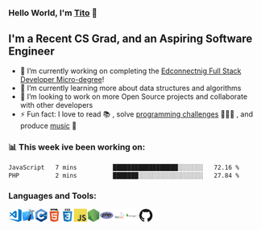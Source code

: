 ### Hello World, I'm [Tito](https://linkedin.com/in/tito-egeonu) 👋

## I'm a Recent CS Grad, and an Aspiring Software Engineer

- 🔭 I’m currently working on completing the [Edconnectnig Full Stack Developer Micro-degree](https://edconnect.ng)!
- 🌱 I’m currently learning more about data structures and algorithms
- 🥅 I’m looking to work on more Open Source projects and collaborate with other developers
- ⚡ Fun fact: I love to read 📚 , solve [programming challenges](https://www.hackerrank.com/oaegeonu) 👨🏾‍💻 , and produce [music](https://soundcloud.com/enisen/tracks) 🎹

### 📊 This week ive been working on:

<!--START_SECTION:waka-->
```text
JavaScript   7 mins          ██████████████████░░░░░░░   72.16 % 
PHP          2 mins          ███████░░░░░░░░░░░░░░░░░░   27.84 % 
```
<!--END_SECTION:waka-->

### Languages and Tools:

<img align="left" alt="VS Code" width="26px" src="https://raw.githubusercontent.com/github/explore/80688e429a7d4ef2fca1e82350fe8e3517d3494d/topics/visual-studio-code/visual-studio-code.png" />
<img align="left" alt="Xcode" width="26px" src="https://raw.githubusercontent.com/github/explore/80688e429a7d4ef2fca1e82350fe8e3517d3494d/topics/xcode/xcode.png" />
<img align="left" alt="Cpp" width="26px" src="https://raw.githubusercontent.com/github/explore/80688e429a7d4ef2fca1e82350fe8e3517d3494d/topics/cpp/cpp.png" />
<!-- skill coming soon -->
<!-- <img align="left" alt="Python" width="26px" src="https://raw.githubusercontent.com/github/explore/80688e429a7d4ef2fca1e82350fe8e3517d3494d/topics/python/python.png" /> -->
<img align="left" alt="HTML5" width="26px" src="https://raw.githubusercontent.com/github/explore/80688e429a7d4ef2fca1e82350fe8e3517d3494d/topics/html/html.png" />
<img align="left" alt="CSS3" width="26px" src="https://raw.githubusercontent.com/github/explore/80688e429a7d4ef2fca1e82350fe8e3517d3494d/topics/css/css.png" />
<!-- skill coming soon... -->
<!-- <img align="left" alt="Sass" width="26px" src="https://raw.githubusercontent.com/github/explore/80688e429a7d4ef2fca1e82350fe8e3517d3494d/topics/sass/sass.png" /> -->
<img align="left" alt="JavaScript" width="26px" src="https://raw.githubusercontent.com/github/explore/80688e429a7d4ef2fca1e82350fe8e3517d3494d/topics/javascript/javascript.png" />
<!-- skill coming soon -->
<!-- <img align="left" alt="React" width="26px" src="https://raw.githubusercontent.com/github/explore/80688e429a7d4ef2fca1e82350fe8e3517d3494d/topics/react/react.png" /> -->
<img align="left" alt="Node.js" width="26px" src="https://raw.githubusercontent.com/github/explore/80688e429a7d4ef2fca1e82350fe8e3517d3494d/topics/nodejs/nodejs.png" />
<img align="left" alt="SQL" width="26px" src="https://raw.githubusercontent.com/github/explore/80688e429a7d4ef2fca1e82350fe8e3517d3494d/topics/php/php.png" />
<img align="left" alt="MySQL" width="26px" src="https://raw.githubusercontent.com/github/explore/80688e429a7d4ef2fca1e82350fe8e3517d3494d/topics/mysql/mysql.png" />
<img align="left" alt="MongoDB" width="26px" src="https://raw.githubusercontent.com/github/explore/80688e429a7d4ef2fca1e82350fe8e3517d3494d/topics/mongodb/mongodb.png" />
<img align="left" alt="GitHub" width="26px" src="https://raw.githubusercontent.com/github/explore/78df643247d429f6cc873026c0622819ad797942/topics/github/github.png" />

<br />
<br />
